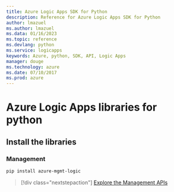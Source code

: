 ```yaml
---
title: Azure Logic Apps SDK for Python
description: Reference for Azure Logic Apps SDK for Python
author: lmazuel
ms.author: lmazuel
ms.data: 01/16/2023
ms.topic: reference
ms.devlang: python
ms.service: logicapps
keywords: Azure, python, SDK, API, Logic Apps
manager: douge
ms.technology: azure
ms.date: 07/10/2017
ms.prod: azure
---
```

# Azure Logic Apps libraries for python

## Install the libraries


### Management

```bash
pip install azure-mgmt-logic
```
> [!div class="nextstepaction"]
> [Explore the Management APIs](/python/api/overview/azure/logicapps/management)